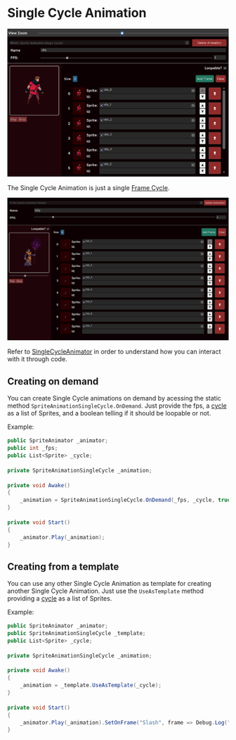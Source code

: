 # Single Cycle Animation

![Single Cycle Animation Window](../../images/animator-manager-single-cycle-animation.png)

The Single Cycle Animation is just a single [Frame Cycle](../animations-manager/index.md#frame-cycle).

![Single Animation](../../images/single-cycle-animation.png)

Refer to [SingleCycleAnimator](../sprite-animator/single-cycle-animator.md) in order to understand how you can interact with it through code.

## Creating on demand

You can create Single Cycle animations on demand by acessing the static method `SpriteAnimationSingleCycle.OnDemand`. Just provide the fps, a [cycle](../animations-manager/index.md#frame-cycle) as a list of Sprites, and a boolean telling if it should be loopable or not.

Example:

```csharp
public SpriteAnimator _animator;
public int _fps;
public List<Sprite> _cycle;

private SpriteAnimationSingleCycle _animation;

private void Awake()
{
    _animation = SpriteAnimationSingleCycle.OnDemand(_fps, _cycle, true);
}

private void Start()
{
    _animator.Play(_animation);
}
```

## Creating from a template

You can use any other Single Cycle Animation as template for creating another Single Cycle Animation. Just use the `UseAsTemplate` method providing
a [cycle](../animations-manager/index.md#frame-cycle) as a list of Sprites.

Example:

```csharp
public SpriteAnimator _animator;
public SpriteAnimationSingleCycle _template;
public List<Sprite> _cycle;

private SpriteAnimationSingleCycle _animation;

private void Awake()
{
    _animation = _template.UseAsTemplate(_cycle);
}

private void Start()
{
    _animator.Play(_animation).SetOnFrame("Slash", frame => Debug.Log("Slash frame played"));
}
```
